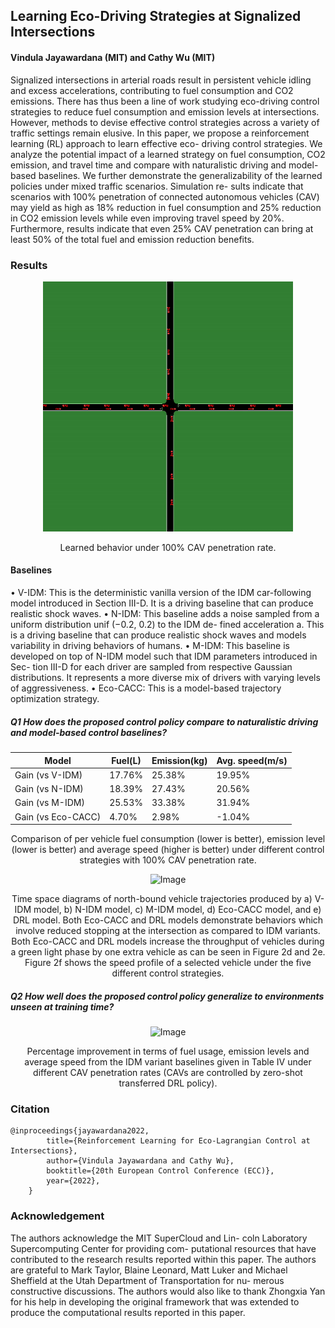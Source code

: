 ## Learning Eco-Driving Strategies at Signalized Intersections
#### Vindula Jayawardana (MIT) and Cathy Wu (MIT)

Signalized intersections in arterial roads result in persistent vehicle idling and excess accelerations, contributing to fuel consumption and CO2 emissions. There has thus been a line of work studying eco-driving control strategies to reduce fuel consumption and emission levels at intersections. However, methods to devise effective control strategies across a variety of traffic settings remain elusive. In this paper, we propose a reinforcement learning (RL) approach to learn effective eco- driving control strategies. We analyze the potential impact of a learned strategy on fuel consumption, CO2 emission, and travel time and compare with naturalistic driving and model-based baselines. We further demonstrate the generalizability of the learned policies under mixed traffic scenarios. Simulation re- sults indicate that scenarios with 100% penetration of connected autonomous vehicles (CAV) may yield as high as 18% reduction in fuel consumption and 25% reduction in CO2 emission levels while even improving travel speed by 20%. Furthermore, results indicate that even 25% CAV penetration can bring at least 50% of the total fuel and emission reduction benefits.

### Results

 
<p align="center">
    <img src="images/simulation.gif" alt="Image" width="400" height="400" />
</p>
<p align = "center">
Learned behavior under 100% CAV penetration rate.
</p>


#### Baselines

• V-IDM: This is the deterministic vanilla version of the IDM car-following model introduced in Section III-D. It is a driving baseline that can produce realistic shock waves.
• N-IDM: This baseline adds a noise sampled from a uniform distribution unif (−0.2, 0.2) to the IDM de- fined acceleration a. This is a driving baseline that can produce realistic shock waves and models variability in driving behaviors of humans.
• M-IDM: This baseline is developed on top of N-IDM model such that IDM parameters introduced in Sec- tion III-D for each driver are sampled from respective Gaussian distributions. It represents a more diverse mix of drivers with varying levels of aggressiveness.
• Eco-CACC: This is a model-based trajectory optimization strategy.

##### Q1 How does the proposed control policy compare to naturalistic driving and model-based control baselines?
    
|        Model                 |    Fuel(L)   | Emission(kg)  | Avg. speed(m/s)  |   
|------------|----------------|----------------|--------------------| 
| Gain (vs V-IDM)              | 17.76%       | 25.38% | 19.95% |   
| Gain (vs N-IDM)              | 18.39%        | 27.43% | 20.56% |   
| Gain (vs M-IDM)              | 25.53%         | 33.38% | 31.94% |   
| Gain (vs Eco-CACC)           | 4.70%         | 2.98%  | -1.04% |   

<p align = "center">
Comparison of per vehicle fuel consumption (lower is better), emission level (lower is better) and average speed (higher is better) under different control strategies with 100% CAV penetration rate.
</p>


<p align="center">
    <img src="images/ts-diagrams.gif" alt="Image" width="800" height="200" />
</p>
<p align = "center">
Time space diagrams of north-bound vehicle trajectories produced by a) V-IDM model, b) N-IDM model, c) M-IDM model, d) Eco-CACC model, and e) DRL model. Both Eco-CACC and DRL models demonstrate behaviors which involve reduced stopping at the intersection as compared to IDM variants. Both Eco-CACC and DRL models increase the throughput of vehicles during a green light phase by one extra vehicle as can be seen in Figure 2d and 2e. Figure 2f shows the speed profile of a selected vehicle under the five different control strategies.
</p>

##### Q2 How well does the proposed control policy generalize to environments unseen at training time?

<p align="center">
    <img src="images/mixed-traffic.gif" alt="Image" width="800" height="200" />
</p>

<p align = "center">
Percentage improvement in terms of fuel usage, emission levels and average speed from the IDM variant baselines given in Table IV under different CAV penetration rates (CAVs are controlled by zero-shot transferred DRL policy).
</p>


### Citation

```
@inproceedings{jayawardana2022,
        title={Reinforcement Learning for Eco-Lagrangian Control at Intersections},
        author={Vindula Jayawardana and Cathy Wu},
        booktitle={20th European Control Conference (ECC)},
        year={2022},
    }
```
### Acknowledgement

The authors acknowledge the MIT SuperCloud and Lin- coln Laboratory Supercomputing Center for providing com- putational resources that have contributed to the research results reported within this paper. The authors are grateful to Mark Taylor, Blaine Leonard, Matt Luker and Michael Sheffield at the Utah Department of Transportation for nu- merous constructive discussions. The authors would also like to thank Zhongxia Yan for his help in developing the original framework that was extended to produce the computational results reported in this paper.
